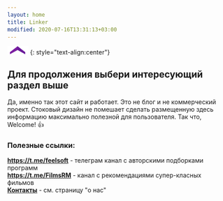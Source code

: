 ```yaml
---
layout: home
title: Linker
modified: 2020-07-16T13:31:13+03:00
---
```


![](./assets/arrow-home.png)
{: style="text-align:center"}

## Для продолжения выбери интересующий раздел выше
Да, именно так этот сайт и работает. Это не блог и не коммерческий проект. 
Стоковый дизайн не помешает сделать размещенную здесь информацию максимально полезной для пользователя. 
Так что, Welcome! :+1:


<!--
Здесь отмечу сферу интересов автора. Важно для понимания о чем этот сайт.
* софт
* радиоэлектроника
* разработка програм
* сайтостроение
* медиа
-->

### Полезные ссылки:
**<https://t.me/feelsoft>** - телеграм канал с авторскими подборками программ  
**<https://t.me/FilmsRM>** - канал с рекомендациями супер-класных фильмов  
[**Контакты**](/about.md) - см. страницу "о нас" 
